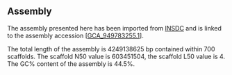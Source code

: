 **Assembly**
--------

The assembly presented here has been imported from [INSDC](http://www.insdc.org) and is linked to the assembly accession [[GCA\_949783255.1](http://www.ebi.ac.uk/ena/data/view/GCA_949783255.1)].

The total length of the assembly is 4249138625 bp contained within 700 scaffolds.
The scaffold N50 value is 603451504, the scaffold L50 value is 4.
The GC% content of the assembly is 44.5%.
